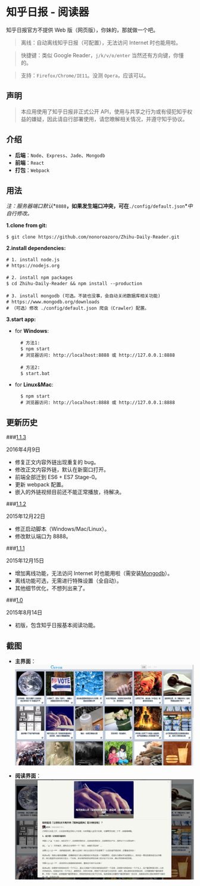 # 知乎日报 - 阅读器

知乎日报官方不提供 Web 版（网页版），你妹的，那就做一个吧。
> 离线：自动离线知乎日报（可配置），无法访问 Internet 时也能用啦。

> 快捷键：类似 Google Reader，`j/k/v/o/enter` 当然还有方向键，你懂的。

> 支持：`Firefox/Chrome/IE11`。没测 `Opera`，应该可以。

## 声明

> 本应用使用了知乎日报非正式公开 API，使用与共享之行为或有侵犯知乎权益的嫌疑，因此请自行部署使用，请您暸解相关情况，并遵守知乎协议。

## 介绍

- **后端**：`Node`、`Express`、`Jade`、`Mongodb`
- **前端**：`React`
- **打包**：`Webpack`

## 用法

*注：服务器端口默认**`8888`**，如果发生端口冲突，可在**`./config/default.json`**中自行修改。*

**1.clone from git:**

	$ git clone https://github.com/nonoroazoro/Zhihu-Daily-Reader.git

**2.install dependencies:**

    # 1. install node.js
	# https://nodejs.org

    # 2. install npm packages
	$ cd Zhihu-Daily-Reader && npm install --production

    # 3. install mongodb (可选。不装也没事，会自动关闭数据库相关功能)
    # https://www.mongodb.org/downloads
    # （可选）修改 ./config/default.json 爬虫（Crawler）配置。

**3.start app:**

- for **Windows**:

		# 方法1:
		$ npm start
        # 浏览器访问: http://localhost:8888 或 http://127.0.0.1:8888

		# 方法2:
		$ start.bat

- for **Linux&Mac**:

		$ npm start
        # 浏览器访问: http://localhost:8888 或 http://127.0.0.1:8888

## 更新历史

###<a href="#v1.1.3" id="v1.1.3">1.1.3</a>

2016年4月9日

- 修复正文内容外链出现重复的 bug。
- 修改正文内容外链，默认在新窗口打开。
- 前端全部迁到 ES6 + ES7 Stage-0。
- 更新 webpack 配置。
- 嵌入的外链视频目前还不能正常播放，待解决。


###<a href="#v1.1.2" id="v1.1.2">1.1.2</a>

2015年12月22日

- 修正启动脚本（Windows/Mac/Linux）。
- 修改默认端口为 8888。


###<a href="#v1.1.1" id="v1.1.1">1.1.1</a>

2015年12月15日

- 增加离线功能，无法访问 Internet 时也能用啦（需安装[Mongodb](https://www.mongodb.org/downloads)）。
- 离线功能可选，无需进行特殊设置（全自动）。
- 其他细节优化，不想列出来了。


###<a href="#v1.0" id="v1.0">1.0</a>

2015年8月14日

- 初版，包含知乎日报基本阅读功能。

## 截图

- **主界面**：
![主界面](./screenshots/1.jpg?raw=true "主界面")

- **阅读界面**：
![阅读界面](./screenshots/2.jpg?raw=true "阅读界面")